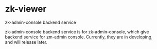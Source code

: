 # zk-viewer
zk-admin-console backend service

zk-admin-console backend service is for zk-admin-console, which give backend service for zm-admin console. Currently, they are in developing, and will release later.
